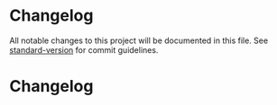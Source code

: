 # Changelog

All notable changes to this project will be documented in this file. See [standard-version](https://github.com/conventional-changelog/standard-version) for commit guidelines.

# Changelog
